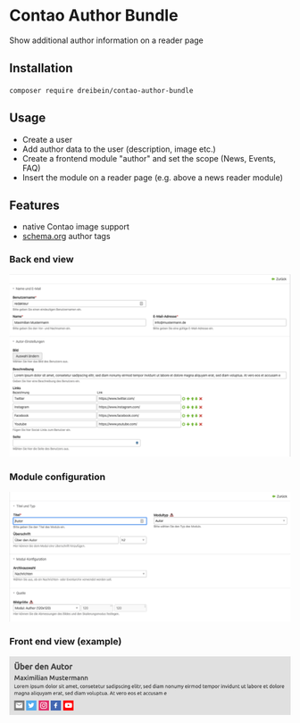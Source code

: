 # Contao Author Bundle

Show additional author information on a reader page

## Installation

`composer require dreibein/contao-author-bundle`

## Usage
 
- Create a user
- Add author data to the user (description, image etc.)
- Create a frontend module "author" and set the scope (News, Events, FAQ)
- Insert the module on a reader page (e.g. above a news reader module)

## Features
- native Contao image support
- [schema.org](https://schema.org/author) author tags

### Back end view
![User](docs/user.png)

### Module configuration
![Module](docs/module-example.png)

### Front end view (example)
![Front end](docs/frontend.png)

### 
